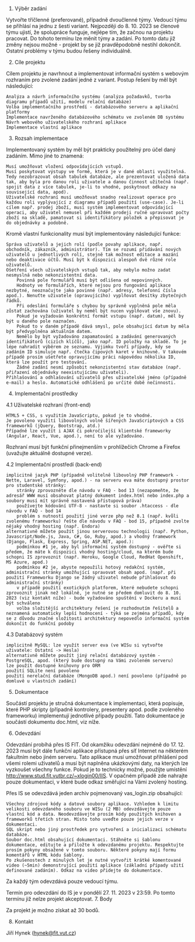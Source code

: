 1. Výběr zadání

Vytvořte tříčlenné (preferované), případně dvoučlenné týmy. Vedoucí týmu se přihlásí na jednu z šesti variant. Nejpozději do 8. 10. 2023 se členové týmu ujistí, že spolupráce funguje, nejlépe tím, že začnou na projektu pracovat. Do tohoto termínu lze měnit týmy a zadání. Po tomto datu již změny nejsou možné - projekt by se již pravděpodobně nestihl dokončit. Ostatní problémy v týmu budou řešeny individuálně.

2. Cíle projektu

Cílem projektu je navrhnout a implementovat informační systém s webovým rozhraním pro zvolené zadání jedné z variant. Postup řešení by měl být následující:

    Analýza a návrh informačního systému (analýza požadavků, tvorba diagramu případů užití, modelu relační databáze)
    Volba implementačního prostředí - databázového serveru a aplikační platformy
    Implementace navrženého databázového schématu ve zvoleném DB systému
    Návrh webového uživatelského rozhraní aplikace
    Implementace vlastní aplikace

3. Rozsah implementace

Implementovaný systém by měl být prakticky použitelný pro účel daný zadáním. Mimo jiné to znamená:

    Musí umožňovat vložení odpovídajících vstupů.
    Musí poskytovat výstupy ve formě, která je v dané oblasti využitelná. Tedy nezobrazovat obsah tabulek databáze, ale prezentovat uložená data tak, aby byla pro danou roli uživatele a danou činnost užitečná (např. spojit data z více tabulek, je-li to vhodné, poskytnout odkazy na související data, apod).
    Uživatelské rozhraní musí umožňovat snadno realizovat operace pro každou roli vyplývající z diagramu případů použití (use-case). Je-li cílem např. prodej zboží, musí systém implementovat odpovídající operaci, aby uživatel nemusel při každém prodeji ručně upravovat počty zboží na skladě, pamatovat si identifikátory položek a přepisovat je do objednávky a podobně.

Kromě vlastní funkcionality musí být implementovány následující funkce:

    Správa uživatelů a jejich rolí (podle povahy aplikace, např. obchodník, zákazník, administrátor). Tím se rozumí přidávání nových uživatelů u jednotlivých rolí, stejně tak možnost editace a mazání nebo deaktivace účtů. Musí být k dispozici alespoň dvě různé role uživatelů.
    Ošetření všech uživatelských vstupů tak, aby nebylo možno zadat nesmyslná nebo nekonzistentní data.
        Povinná pole formulářů musí být odlišena od nepovinných.
        Hodnoty ve formulářích, které nejsou pro fungování aplikace nezbytné, neoznačujte jako povinné (např. adresy, telefonní čísla apod.). Nenuťte uživatele (opravujícího) vyplňovat desítky zbytečných řádků.
        Při odeslání formuláře s chybou by správně vyplněná pole měla zůstat zachována (uživatel by neměl být nucen vyplňovat vše znovu).
        Pokud je vyžadován konkrétní formát vstupu (např. datum), měl by být u daného pole naznačen.
        Pokud to v daném případě dává smysl, pole obsahující datum by měla být předvyplněna aktuálním datem.
        Nemělo by být vyžadováno zapamatování a zadávání generovaných identifikátorů (cizích klíčů), jako např. ID položky na skladě. To je lépe nahradit výběrem ze seznamu. Výjimku tvoří případy, kdy se zadáním ID simuluje např. čtečka čipových karet v knihovně. V takovém případě prosím ušetřete opravujícímu práci nápovědou několika ID, která lze použít pro testování.
        Žádné zadání nesmí způsobit nekonzistentní stav databáze (např. přiřazení objednávky neexistujícímu uživateli).
    Přihlašování a odhlašování uživatelů přes uživatelské jméno (případně e-mail) a heslo. Automatické odhlášení po určité době nečinnosti.

4. Implementační prostředky

4.1 Uživatelské rozhraní (front-end)

    HTML5 + CSS, s využitím JavaScriptu, pokud je to vhodné.
    Je povoleno využití libovolných volně šířených JavaScriptových a CSS frameworků (jQuery, Bootstrap, atd.)
    Případně lze využít i AJAX či pokročilejší klientské frameworky (Angular, React, Vue, apod.), není to ale vyžadováno.

Rozhraní musí být funkční přinejmenším v prohlížečích Chrome a Firefox (uvažujte aktuálně dostupné verze).

4.2 Implementační prostředí (back-end)

    implicitně jazyk PHP (případně volitelně libovolný PHP framework - Nette, Laravel, Symfony, apod.) - na serveru eva máte dostupný prostor pro studentské stránky:
        stránky zprovozněte dle návodu v FAQ - bod 13 (nezapomeňte, že adresář WWW musí obsahovat platný dokument index.html nebo index.php a soubory musí mít správně nastavená přístupová práva)
        používejte kódování UTF-8 - nastavte si soubor .htaccess - dle návodu v FAQ - bod 14
        problém s nutností použití jiné verze php než 8.1 (např. kvůli zvolenému frameworku) řešte dle návodu v FAQ - bod 15, případně zvolte nějaký vhodný hosting (např. Endora)
    alternativně můžete použít jinou serverovou technologii (např. Python, Javascript/Node.js, Java, C#, Go, Ruby, apod.) a vhodný framework (Django, Flask, Express, Spring, ASP.NET, apod.):
        podmínkou #1 je, aby byl informační systém dostupný - ověřte si předem, že máte k dispozici vhodný hosting/cloud, na kterém bude schopni IS zprovoznit (např. Heroku, Google Cloud, RedHat Openshift, MS Azure, apod.)
        podmínkou #2 je, abyste nepoužili hotový redakční systém, administrační stránky umožňující spravovat obsah apod. (např. při použití Frameworku Django se žádný uživatel nebude přihlašovat do administrační stránky)
        v případě použití exotických platforem, které nebudete schopni zprovoznit jinak než lokálně, je nutné se předem domluvit do 8. 10. 2023 (viz kontakt níže) - bude vyžadováno spuštění v Dockeru a musí být schváleno
        volba složitější architektury řešení je rozhodnutím řešitelů a neznamená automaticky lepší hodnocení - týká se zejména případů, kdy se z důvodu značné složitosti architektury nepovedlo informační systém dokončit do funkční podoby

4.3 Databázový systém

    implicitně MySQL: lze využít server eva (ve WISu si vytvořte uživatele: Ostatní -> Hesla)
    alternativně můžete použít jiný relační databázový systém - PostgreSQL, apod. (který bude dostupný na Vámi zvoleném serveru)
    lze použít dostupné knihovny pro ORM
    použití SQLite není povoleno
    použití nerelační databáze (MongoDB apod.) není povoleno (případně po domluvě u vlastních zadání)

5. Dokumentace

Součástí projektu je stručná dokumentace k implementaci, která popisuje, které PHP skripty (případně kontrolery, presentery apod. podle zvoleného frameworku) implementují jednotlivé případy použití. Tato dokumentace je součástí dokumentu doc.html, viz níže.

6. Odevzdání

Odevzdání probíhá přes IS FIT. Od okamžiku odevzdání nejméně do  17. 12. 2023 musí být dále funkční aplikace přístupná přes síť Internet na některém fakultním nebo jiném serveru. Tato aplikace musí umožňovat přihlášení pod všemi rolemi uživatelů a musí být naplněna ukázkovými daty, na kterých lze vyzkoušet všechny funkce. Pokud je to technicky možné, použijte umístění http://www.stud.fit.vutbr.cz/~xlogin00/IIS. V opačném případě zde nahrajte pouze dokumentaci, v které bude odkaz směřující na Vámi zvolený hosting.

Přes IS se odevzdává jeden archiv pojmenovaný vas_login.zip obsahující:

    Všechny zdrojové kódy a datové soubory aplikace. Vzhledem k limitu velikosti odevzdaného souboru ve WISu (2 MB) odevzdávejte pouze vlastní kód a data. Neodevzdávejte prosím kódy použitých knihoven a frameworků třetích stran. Místo toho uveďte pouze jejich verze v dokumentaci.
    SQL skript nebo jiný prostředek pro vytvoření a inicializaci schématu databáze.
    Soubor doc.html obsahující dokumentaci. Stáhněte si šablonu dokumentace, editujte a přiložte k odevzdanému projektu. Respektujte prosím pokyny obsažené v tomto souboru. Některé pokyny mají formu komentářů v HTML kódu šablony.
    Po zkušenostech z minulých let je nutné vytvořit krátké komentované video (~5min) demonstrující použití aplikace (základní případy užití definované zadáním). Odkaz na video přidejte do dokumentace.

Za každý tým odevzdává pouze vedoucí týmu.

Termín pro odevzdání do IS je v pondělí 27. 11. 2023 v 23:59. Po tomto termínu již nelze projekt akceptovat.
7. Body

Za projekt je možno získat až 30 bodů.

8. Kontakt

Jiří Hynek (hynek@fit.vut.cz)